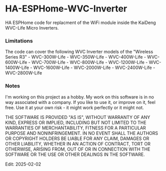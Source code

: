 # HA-ESPHome-WVC-Inverter
HA ESPHome code for replacment of the WiFi module inside the KaiDeng WVC-Life Micro Inverters.

<h3 tabindex="-1" class="heading-element" dir="auto">Limitations</h3>
The code can cover the following WVC Inverter models of the "Wireless Series R3"
- WVC-300W-Life
- WVC-350W-Life
- WVC-400W-Life
- WVC-600W-Life
- WVC-700W-Life
- WVC-800W-Life
- WVC-1200W-Life
- WVC-1400W-Life
- WVC-1600W-Life
- WVC-2000W-Life
- WVC-2400W-Life
- WVC-2800W-Life

<h3 tabindex="-1" class="heading-element" dir="auto">Notes</h3>
I'm working on this project as a hobby. My work on this software is in no way associated with a company. If you like to use it, or improve on it, feel free. Use it at your own risk - it might work perfectly or it might not.


THE SOFTWARE IS PROVIDED "AS IS", WITHOUT WARRANTY OF ANY KIND, EXPRESS OR IMPLIED, INCLUDING BUT NOT LIMITED TO THE WARRANTIES OF MERCHANTABILITY, FITNESS FOR A PARTICULAR PURPOSE AND NONINFRINGEMENT. IN NO EVENT SHALL THE AUTHORS OR COPYRIGHT HOLDERS BE LIABLE FOR ANY CLAIM, DAMAGES OR OTHER LIABILITY, WHETHER IN AN ACTION OF CONTRACT, TORT OR OTHERWISE, ARISING FROM, OUT OF OR IN CONNECTION WITH THE SOFTWARE OR THE USE OR OTHER DEALINGS IN THE SOFTWARE.


Edit: 2025-02-02
